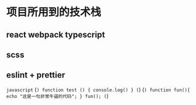 # 项目所用到的技术栈
## react webpack typescript
## scss
## eslint + prettier

`javascript`
(```)
  function test () {
    console.log()
  }
(```)
(```)
    function fun(){
         echo "这是一句非常牛逼的代码";
    }
    fun();
(```)